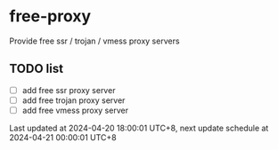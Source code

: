 
# free-proxy
Provide free ssr / trojan / vmess proxy servers


## TODO list
- [ ] add free ssr proxy server
- [ ] add free trojan proxy server
- [ ] add free vmess proxy server

Last updated at 2024-04-20 18:00:01 UTC+8, next update schedule at 2024-04-21 00:00:01 UTC+8

